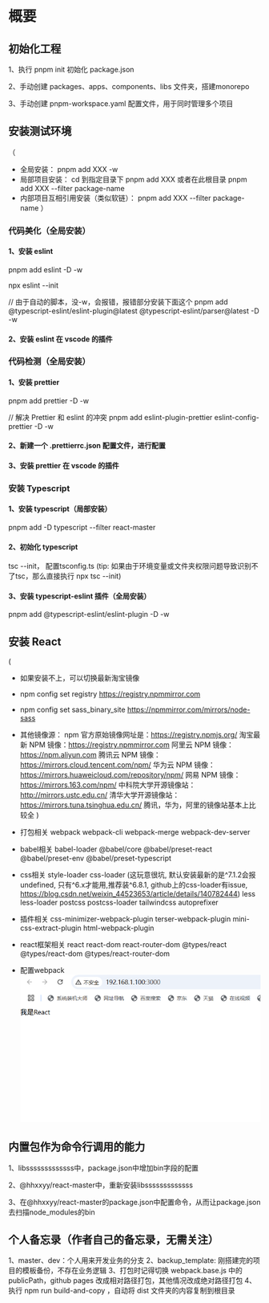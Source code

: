 # 概要

## 初始化工程

1、执行 pnpm init 初始化 package.json

2、手动创建 packages、apps、components、libs 文件夹，搭建monorepo

3、手动创建 pnpm-workspace.yaml 配置文件，用于同时管理多个项目

## 安装测试环境

（

- 全局安装： pnpm add XXX -w
- 局部项目安装： cd 到指定目录下 pnpm add XXX 或者在此根目录 pnpm add XXX --filter package-name
- 内部项目互相引用安装（类似软链）： pnpm add XXX --filter package-name
  ）

### 代码美化（全局安装）

#### 1、安装 eslint

pnpm add eslint -D -w

npx eslint --init

// 由于自动的脚本，没-w，会报错，报错部分安装下面这个
pnpm add @typescript-eslint/eslint-plugin@latest @typescript-eslint/parser@latest -D -w

#### 2、安装 eslint 在 vscode 的插件

### 代码检测（全局安装）

#### 1、安装 prettier

pnpm add prettier -D -w

// 解决 Prettier 和 eslint 的冲突
pnpm add eslint-plugin-prettier eslint-config-prettier -D -w

#### 2、新建一个 .prettierrc.json 配置文件，进行配置

#### 3、安装 prettier 在 vscode 的插件

### 安装 Typescript

#### 1、安装 typescript（局部安装）

pnpm add -D typescript --filter react-master

#### 2、初始化 typescript

tsc --init， 配置tsconfig.ts
(tip: 如果由于环境变量或文件夹权限问题导致识别不了tsc，那么直接执行 npx tsc --init)

#### 3、安装 typescript-eslint 插件（全局安装）

pnpm add @typescript-eslint/eslint-plugin -D -w

## 安装 React

(

- 如果安装不上，可以切换最新淘宝镜像
- npm config set registry https://registry.npmmirror.com
- npm config set sass_binary_site https://npmmirror.com/mirrors/node-sass

- 其他镜像源：
  npm 官方原始镜像网址是：https://registry.npmjs.org/
  淘宝最新 NPM 镜像：https://registry.npmmirror.com
  阿里云 NPM 镜像：https://npm.aliyun.com
  腾讯云 NPM 镜像：https://mirrors.cloud.tencent.com/npm/
  华为云 NPM 镜像：https://mirrors.huaweicloud.com/repository/npm/
  网易 NPM 镜像：https://mirrors.163.com/npm/
  中科院大学开源镜像站：http://mirrors.ustc.edu.cn/
  清华大学开源镜像站：https://mirrors.tuna.tsinghua.edu.cn/
  腾讯，华为，阿里的镜像站基本上比较全
  )

- 打包相关
  webpack
  webpack-cli
  webpack-merge
  webpack-dev-server

- babel相关
  babel-loader
  @babel/core
  @babel/preset-react
  @babel/preset-env
  @babel/preset-typescript

- css相关
  style-loader
  css-loader
  (这玩意很坑, 默认安装最新的是^7.1.2会报undefined, 只有^6.x才能用,推荐装^6.8.1, github上的css-loader有issue, https://blog.csdn.net/weixin_44523653/article/details/140782444)
  less
  less-loader
  postcss
  postcss-loader
  tailwindcss
  autoprefixer

- 插件相关
  css-minimizer-webpack-plugin
  terser-webpack-plugin
  mini-css-extract-plugin
  html-webpack-plugin

- react框架相关
  react
  react-dom
  react-router-dom
  @types/react
  @types/react-dom
  @types/react-router-dom

- 配置webpack
  ![图片示例](/success.png)

## 内置包作为命令行调用的能力

1、libsssssssssssss中，package.json中增加bin字段的配置

2、@hhxxyy/react-master中，重新安装libsssssssssssss

3、在@hhxxyy/react-master的package.json中配置命令，从而让package.json去扫描node_modules的bin

## 个人备忘录（作者自己的备忘录，无需关注）

1、master、dev：个人用来开发业务的分支
2、backup_template: 刚搭建完的项目的模板备份，不存在业务逻辑
3、打包时记得切换 webpack.base.js 中的 publicPath，github pages 改成相对路径打包，其他情况改成绝对路径打包
4、执行 npm run build-and-copy ，自动将 dist 文件夹的内容复制到根目录
